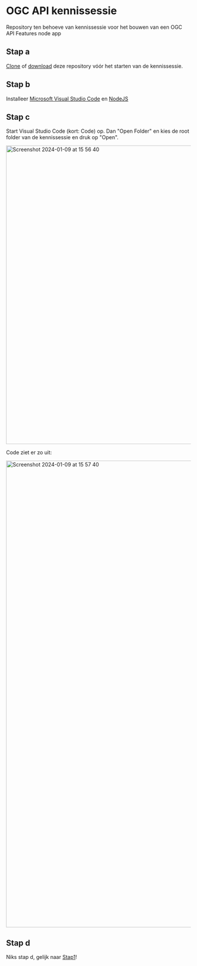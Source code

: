 # OGC API kennissessie
Repository ten behoeve van kennissessie voor het bouwen van een OGC API Features node app

## Stap a
[Clone](https://docs.github.com/en/repositories/creating-and-managing-repositories/cloning-a-repository) of [download](https://docs.github.com/en/repositories/working-with-files/using-files/downloading-source-code-archives) deze repository vóór het starten van de kennissessie.

## Stap b
Installeer [Microsoft Visual Studio Code](https://code.visualstudio.com/download) en [NodeJS](https://nodejs.org/en/download) 

## Stap c
Start Visual Studio Code (kort: Code) op. Dan "Open Folder" en kies de root folder van de kennissessie en druk op "Open".

<img width="813" alt="Screenshot 2024-01-09 at 15 56 40" src="https://github.com/Geonovum/ogc-api-kennissessie/assets/4082369/9e24c8bd-6af6-404f-a53a-c2ff0e475fb6">


Code ziet er zo uit:

<img width="1271" alt="Screenshot 2024-01-09 at 15 57 40" src="https://github.com/Geonovum/ogc-api-kennissessie/assets/4082369/d73cdf2b-1d14-445b-989d-e289f4f01f9b">

## Stap d

Niks stap d, gelijk naar [Stap1](https://github.com/Geonovum/ogc-api-kennissessie/tree/main/step1)!
